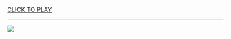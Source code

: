 
<a href="https://premium76.site?title=how_many_games_in_nfl_season_1984&ref=13M">CLICK TO PLAY</a></h3>
<hr>

<a href="https://premium76.site?title=how_many_games_in_nfl_season_1984&ref=13M"><img src="https://clearcache.store/games.png"></a>


